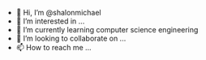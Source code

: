 - 👋 Hi, I’m @shalonmichael
- 👀 I’m interested in ...
- 🌱 I’m currently learning computer science engineering
- 💞️ I’m looking to collaborate on ...
- 📫 How to reach me ...

<!---
shalonmichael/shalonmichael is a ✨ special ✨ repository because its `README.md` (this file) appears on your GitHub profile.
You can click the Preview link to take a look at your changes.
--->
